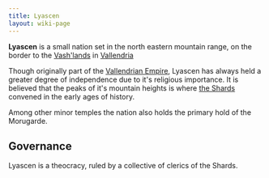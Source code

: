 ```yaml
---
title: Lyascen
layout: wiki-page
---
```


**Lyascen** is a small nation set in the north eastern mountain range, on the border to the [Vash'lands](/wiki/continents/Tav'esh#vashlands) in [Vallendria](/wiki/continents/Tav'esh#vallendria)

Though originally part of the [Vallendrian Empire](Vallendrian-Empire), Lyascen has always held a greater degree of independence due to it's religious importance. It is believed that the peaks of it's mountain heights is where [the Shards](/wiki/religion/Pantheon.md) convened in the early ages of history.

Among other minor temples the nation also holds the primary hold of the Morugarde.

## Governance

Lyascen is a theocracy, ruled by a collective of clerics of the Shards.